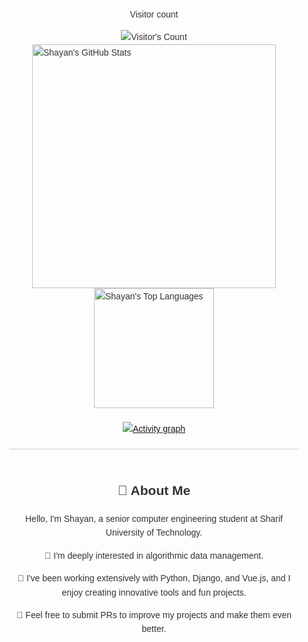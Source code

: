<div style="display: flex; flex-direction: column; align-items: center; font-family: Arial, sans-serif; max-width: 800px; margin: 0 auto; padding: 20px; line-height: 1.6; color: #333;">
<div align="center"> 
  <p>Visitor count</p>
  <img src="https://profile-counter.glitch.me/shayanshabani/count.svg" alt="Visitor's Count" />
</div>
<div style="display: flex; justify-content: center; align-items: center; flex-direction: column;">
  <img width="390" src="https://github-readme-stats.vercel.app/api?username=shayanshabani&theme=transparent&count_private=true&show_icons=true&rank_icon=github&locale=en" alt="Shayan's GitHub Stats" />
  <img alt="Shayan's Top Languages" src="https://denvercoder1-github-readme-stats.vercel.app/api/top-langs/?username=shayanshabani&langs_count=8&layout=compact&theme=react&hide_border=true&bg_color=1F222E&title_color=53F7CF&icon_color=53F7CF&hide=Jupyter%20Notebook,Roff" height="192px"/></a>
  <br/>
</div>
  <a href="https://github.com/ashutosh00710/github-readme-activity-graph">
    <img src="https://github-readme-activity-graph.vercel.app/graph?username=shayanshabani&theme=xcode&hide_border=true" alt="Activity graph">
</a>

  <hr style="border: none; height: 1px; background-color: #ccc; margin: 20px 0; width: 100%;">
  <div style="text-align: center;">
    <h2>👋 About Me</h2>
    <p>Hello, I'm Shayan, a senior computer engineering student at Sharif University of Technology.</p>
    <p>👀 I'm deeply interested in algorithmic data management.</p>
    <p>🌱 I've been working extensively with Python, Django, and Vue.js, and I enjoy creating innovative tools and fun projects.</p>
    <p>💞️ Feel free to submit PRs to improve my projects and make them even better.</p>
  </div>
